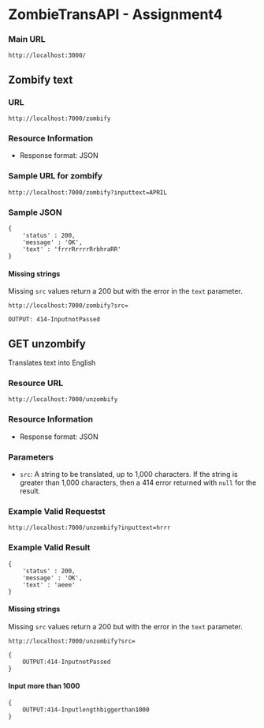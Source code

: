 # ZombieTransAPI - Assignment4

### Main URL

`http://localhost:3000/`


## Zombify text

### URL

`http://localhost:7000/zombify`

### Resource Information

* Response format: JSON

### Sample URL for zombify

`http://localhost:7000/zombify?inputtext=APRIL`

### Sample JSON
~~~
{
	'status' : 200,
	'message' : 'OK',
	'text' : 'frrrRrrrrRrbhraRR'
}
~~~


#### Missing strings

Missing `src` values return a 200 but with the error in the `text` parameter.

`http://localhost:7000/zombify?src=`

~~~
OUTPUT: 414-InputnotPassed
~~~

## GET unzombify

Translates text into English

### Resource URL

`http://localhost:7000/unzombify`

### Resource Information

* Response format: JSON

### Parameters

* `src`: A string to be translated, up to 1,000 characters. If the string is greater than 1,000 characters, then a 414 error returned with `null` for the result.

### Example Valid Requestst

`http://localhost:7000/unzombify?inputtext=hrrr`

### Example Valid Result
~~~
{
	'status' : 200,
	'message' : 'OK',
	'text' : 'aeee'
}
~~~


#### Missing strings

Missing `src` values return a 200 but with the error in the `text` parameter.

`http://localhost:7000/unzombify?src=`

~~~
{
	OUTPUT:414-InputnotPassed
}
~~~

#### Input more than 1000

~~~
{
	OUTPUT:414-Inputlengthbiggerthan1000
}
~~~
